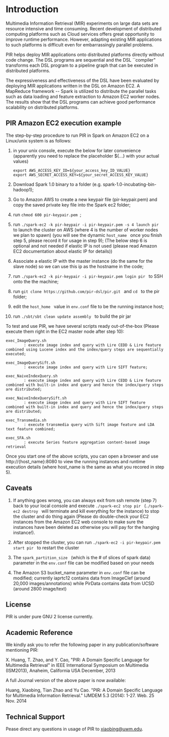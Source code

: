 Introduction
============

Multimedia Information Retrieval (MIR) experiments on large data sets are resource intensive and time consuming. Recent development of distributed computing platforms such as Cloud services offers great opportunity to improve runtime performance. However, adapting existing MIR applications to such platforms is difficult even for embarrassingly parallel problems.

PIR helps deploy MIR applications onto distributed platforms directly without code change. The DSL programs are sequential and the DSL ``compiler" transforms each DSL program to a pipeline graph that can be executed in distributed platforms.

The expressiveness and effectiveness of the DSL have been evaluated by deploying MIR applications written in the DSL on Amazon EC2. A MapReduce framework -- Spark is utilized to distribute the parallel tasks such as data loading and feature extraction to Amazon EC2 worker nodes. The results show that the DSL programs can achieve good performance scalability on distributed platforms.

PIR Amazon EC2 execution example
---------------------------------

The step-by-step procedure to run PIR in Spark on Amazon EC2 on a Linux/unix system is as follows:

1. in your unix console, execute the below for later convenience (apparently you need to replace the placeholder ${...} with your actual values)

	```Shell
	export AWS_ACCESS_KEY_ID=${your_access_key_ID_VALUE}
	export AWS_SECRET_ACCESS_KEY=${your_secret_ACCESS_KEY_VALUE}
	```

2. Download Spark 1.0 binary to a folder (e.g. spark-1.0-incubating-bin-hadoop1);
3. Go to Amazon AWS to create a new keypair file (pir-keypair.pem) and copy the saved private key file into the Spark ec2 folder;
4. run ```chmod 600 pir-keypair.pem ```;
5. run ```./spark-ec2 -k pir-keypair -i pir-keypair.pem -s 4 launch pir ``` to launch the cluster on AWS (where 4 is the number of worker nodes we plan to spawn)
(you will see the dynamic ```host_name ``` once you finish step 5, please record it for usage in step 9);
(The below step 6 is optional and not needed if elastic IP is not used (please read Amazon EC2 documentation about elastic IP for details))
6. Associate a elastic IP with the master instance (do the same for the slave node) so we can use this ip as the hostname in the code;
7. run ```./spark-ec2 -k pir-keypair -i pir-keypair.pem login pir ``` to SSH onto the the machine;
8. run ```git clone https://github.com/pir-dsl/pir.git ``` and ```cd ``` to the pir folder;
9. edit the ```host_home ``` value in ```env.conf``` file to be the running instance host; 
10. run ```./sbt/sbt clean update assembly ``` to build the pir jar

To test and use PIR, we have several scripts ready out-of-the-box (Please execute them right in the EC2 master node after step 10):
```Shell
exec_ImageQuery.sh 
		: execute image index and query with Lire CEDD & Lire feature combined using Lucene index and the index/query steps are sequentially executed;
```
```Shell
exec_ImageQuerySift.sh 
		: execute image index and query with Lire SIFT feature;
```
```Shell
exec_NaiveIndexQuery.sh
		: execute image index and query with Lire CEDD & Lire feature combined with built-in index and query and hence the index/query steps are distributed;
```
```Shell
exec_NaiveIndexQuerySift.sh
		: execute image index and query with Lire SIFT feature combined with built-in index and query and hence the index/query steps are distributed;
```
```Shell
exec_Transmedia.sh
		: execute transmedia query with Sift image feature and LDA text feature combined;
```
```Shell
exec_SFA.sh
		: execute Series feature aggregation content-based image retrieval
```
Once you start one of the above scripts, you can open a browser and use http://{host_name}:8080 to view the running instances and runtime execution details (where host_name is the same as what you recored in step 5). 

Caveats 
-------

1. If anything goes wrong, you can always exit from ssh remote (step 7) back to your local console and execute  ```./spark-ec2 stop pir ``` (```./spark-ec2 destroy ``` will terminate and kill everything for the instance) to stop the cluster and do thing again 
(Please do double-check your EC2 instances from the Amazon EC2 web console to make sure the instances have been deleted as otherwise you will pay for the hanging instance!).

2. After stopped the cluster, you can run ```./spark-ec2 -i pir-keypair.pem start pir ``` to restart the cluster

3. The ```spark_partition_size ``` (which is the # of slices of spark data) parameter in the ```env.conf``` file can be modified based on your needs 

4. The Amazon S3 bucket_name parameter in ```env.conf``` file can be modified; currently iaprtc12 contains data from ImageClef (around 20,000 images/annotations)  while PirData contains data from UCSD (around 2800 image/text) 
 
License
-------

PIR is under pure GNU 2 license currently. 

Academic Reference
------------------

We kindly ask you to refer the following paper in any publication/software mentioning PIR:

X. Huang, T. Zhao, and Y. Cao, "PIR: A Domain Specific Language for Multimedia Retrieval" in
IEEE International Symposium on Multimedia (ISM2013), Anaheim, California USA  December, 2013

A full Journal version of the above paper is now available:

Huang, Xiaobing, Tian Zhao and Yu Cao. "PIR: A Domain Specific Language for Multimedia Information Retrieval." IJMDEM 5.3 (2014): 1-27. Web. 25 Nov. 2014

Technical Support
-----------------

Pease direct any questions in usage of PIR to xiaobing@uwm.edu.
